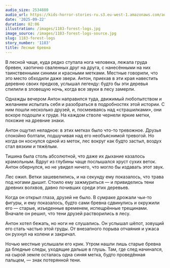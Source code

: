 ```yaml
---
audio_size: 2534880
audio_url: https://kids-horror-stories-ru.s3.eu-west-1.amazonaws.com/audio/1183-forest-logs.mp3
date: '2025-09-22'
duration: 02:06
illustration: /images/1183-forest-logs.jpg
image_source: /images/1183-forest-logs-source.jpg
slug: 1183-forest-logs
story_number: '1183'
title: Лесные бревна
---
```


В лесной чаще, куда редко ступала нога человека, лежала груда бревен, хаотично сваленных друг на друга, с нанесёнными на них таинственными синими и красными метками. Местные говорили, что это место обходили даже звери. Антон, приехав в эти края навестить деревню своих предков, услышал легенду: будто бы эти деревья спилили в зловещую ночь, когда все звуки в лесу замерли.

Однажды вечером Антон направился туда, движимый любопытством и желанием испытать себя и разобраться в подробностях этой истории. С ним пошли несколько друзей, и, посмеиваясь над «страшилками», они вскоре подошли к груде. На каждом стволе чернели яркие метки, похожие на древние знаки.

Антон ощутил неладное: в этих метках было что-то тревожное. Друзья спокойно болтали, подшучивая над его необъяснимой тревогой. Но когда он коснулся одной из меток, лес вокруг как будто застыл, воздух стал вязким и тяжёлым.

Тишина была столь абсолютной, что даже их дыхание казалось крамольным. Вдруг из глубины чаще послышался хруст сухих веток. Антон обернулся, но не увидел ничего, что могло бы издавать этот звук.

Лес ожил. Ветки зашевелились, и на секунду ему показалось, что трава под ногами дышит. Стоило ему зажмуриться — и привиделись тени древних волхвов, давно почивших среди этих деревьев.

Когда он открыл глаза, друзей не было. В сумраке дрожали чьи-то фигуры, и ему показалось, будто сами бревна сдвинулись и окружили его — старые, изъеденные временем, испещрённые трещинами. Вначале он решил, что тени друзей растворились в лесу.

Антон хотел бежать, но ноги не слушались. Он услышал шёпот, зовущий его стать частью этой груды. От внезапного порыва отчаяния и ужаса он рухнул на колени и закричал.

Ночью местные услышали его крик. Утром нашли лишь старые бревна да бледные следы, уходящие дальше в глушь. Там, где след начинался, на сырой земле осталась одна синяя метка, будто проведённая пальцем, — знак потерянной тени.